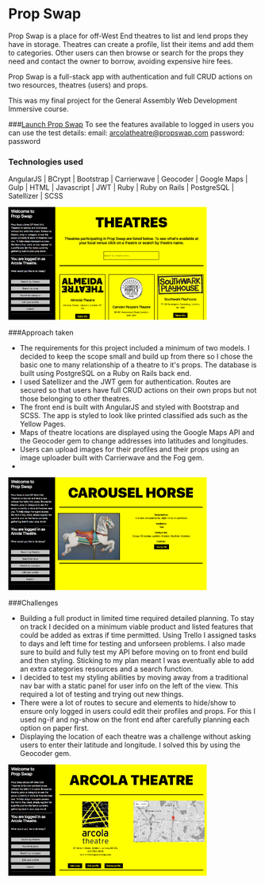 # Prop Swap

Prop Swap is a place for off-West End theatres to list and lend props they have in storage. Theatres can create a profile, list their items and add them to categories. Other users can then browse or search for the props they need and contact the owner to borrow, avoiding expensive hire fees.

Prop Swap is a full-stack app with authentication and full CRUD actions on two resources, theatres (users) and props.

This was my final project for the General Assembly Web Development Immersive course.

###[Launch Prop Swap](https://prop-swap.herokuapp.com/)
To see the features available to logged in users you can use the test details:
email: arcolatheatre@propswap.com
password: password

### Technologies used
AngularJS | BCrypt | Bootstrap | Carrierwave | Geocoder | Google Maps | Gulp | HTML | Javascript | JWT | Ruby | Ruby on Rails | PostgreSQL | Satellizer | SCSS

![](/src/images/propswap1.png)

###Approach taken
* The requirements for this project included a minimum of two models. I decided to keep the scope small and build up from there so I chose the basic one to many relationship of a theatre to it's props. The database is built using PostgreSQL on a Ruby on Rails back end.
* I used Satellizer and the JWT gem for authentication. Routes are secured so that users have full CRUD actions on their own props but not those belonging to other theatres.
* The front end is built with AngularJS and styled with Bootstrap and SCSS. The app is styled to look like printed classified ads such as the Yellow Pages.
* Maps of theatre locations are displayed using the Google Maps API and the Geocoder gem to change addresses into latitudes and longitudes.
* Users can upload images for their profiles and their props using an image uploader built with Carrierwave and the Fog gem.
*

![](/src/images/propswap3.png)

###Challenges
* Building a full product in limited time required detailed planning. To stay on track I decided on a minimum viable product and listed features that could be added as extras if time permitted. Using Trello I assigned tasks to days and left time for testing and unforseen problems. I also made sure to build and fully test my API before moving on to front end build and then styling. Sticking to my plan meant I was eventually able to add an extra categories resources and a search function.
* I decided to test my styling abilities by moving away from a traditional nav bar with a static panel for user info on the left of the view. This required a lot of testing and trying out new things.
* There were a lot of routes to secure and elements to hide/show to ensure only logged in users could edit their profiles and props. For this I used ng-if and ng-show on the front end after carefully planning each option on paper first.
* Displaying the location of each theatre was a challenge without asking users to enter their latitude and longitude. I solved this by using the Geocoder gem.

![](/src/images/propswap2.png)
